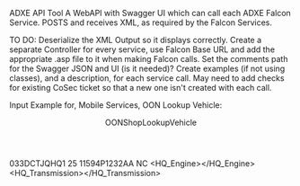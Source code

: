 ADXE API Tool
A WebAPI with Swagger UI which can call each ADXE Falcon Service.  POSTS and receives XML, as required by the Falcon Services.

TO DO:
Deserialize the XML Output so it displays correctly.
Create a separate Controller for every service, use Falcon Base URL and add the appropriate .asp file to it when making Falcon calls.
Set the comments path for the Swagger JSON and UI (is it needed)?
Create examples (if not using classes), and a description, for each service call.
May need to add checks for existing CoSec ticket so that a new one isn't created with each call.

Input Example for, Mobile Services, OON Lookup Vehicle:
<Request><Header><Action>OONShopLookupVehicle</Action></Header>
<ServiceInput>
	<CreatedForProfileId>033DCTJQHQ1</CreatedForProfileId>
	<VehId>25 11594P1232AA                               NC                                                                                                                                                                                                                                                                                                                                                                                                                                                                                                                                                                                                                                                                                                                                                                                                                                                                                                                                                                                                                                                                                                                                                                                                                                                                                                                                                                                                                                                                                                                                                                                      </VehId>
	<AudaVINUsed></AudaVINUsed>
	<AudaVINGUID></AudaVINGUID>
	<EstID></EstID>
	<HQ_Engine></HQ_Engine>
	<HQ_Transmission></HQ_Transmission>
</ServiceInput></Request>